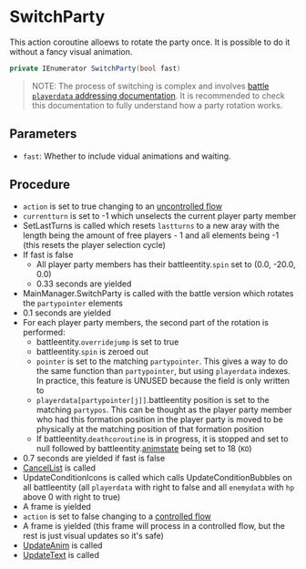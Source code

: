 # SwitchParty
This action coroutine alloews to rotate the party once. It is possible to do it without a fancy visual animation.

```cs
private IEnumerator SwitchParty(bool fast)
```

> NOTE: The process of switching is complex and involves [battle `playerdata` addressing documentation](../../playerdata%20addressing.md#methods-of-addressing-durring-battle). It is recommended to check this documentation to fully understand how a party rotation works.

## Parameters

- `fast`: Whether to include vidual animations and waiting.

## Procedure

- `action` is set to true changing to an [uncontrolled flow](../Update.md#uncontrolled-flow)
- `currentturn` is set to -1 which unselects the current player party member
- SetLastTurns is called which resets `lastturns` to a new aray with the length being the amount of free players - 1 and all elements being -1 (this resets the player selection cycle)
- If fast is false
    - All player party members has their battleentity.`spin` set to (0.0, -20.0, 0.0)
    - 0.33 seconds are yielded
- MainManager.SwitchParty is called with the battle version which rotates the `partypointer` elements
- 0.1 seconds are yielded
- For each player party members, the second part of the rotation is performed:
    - battleentity.`overridejump` is set to true
    - battleentity.`spin` is zeroed out
    - `pointer` is set to the matching `partypointer`. This gives a way to do the same function than `partypointer`, but using `playerdata` indexes. In practice, this feature is UNUSED because the field is only written to
    - `playerdata[partypointer[j]]`.battleentity position is set to the matching `partypos`. This can be thought as the player party member who had this formation position in the player party is moved to be physically at the matching position of that formation position
    - If battleentity.`deathcoroutine` is in progress, it is stopped and set to null followed by battleentity.[animstate](../../../Entities/EntityControl/Animations/animstate.md) being set to 18 (`KO`)
- 0.7 seconds are yielded if fast is false
- [CancelList](../../Player%20UI/CancelList.md) is called
- UpdateConditionIcons is called which calls UpdateConditionBubbles on all battleentity (all `playerdata` with right to false and all `enemydata` with `hp` above 0 with right to true)
- A frame is yielded
- `action` is set to false changing to a [controlled flow](../Update.md#controlled-flow)
- A frame is yielded (this frame will process in a controlled flow, but the rest is just visual updates so it's safe)
- [UpdateAnim](../../Visual%20rendering/UpdateAnim.md) is called
- [UpdateText](../../Visual%20rendering/UpdateText.md) is called
